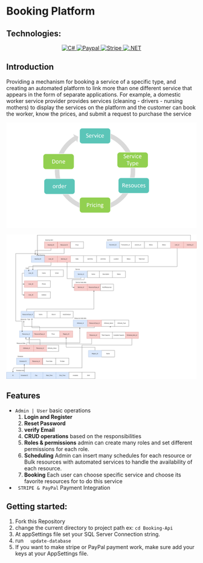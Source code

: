 # Booking Platform

## Technologies:

<p align="center">
    <a href="#">
        <img src="https://img.shields.io/badge/C%23-239120?style=for-the-badge&logo=c-sharp&logoColor=white" alt="C#" style="max-width:100%;">
    </a>
    <a href="#">
        <img src="https://img.shields.io/badge/PayPal-00457C?style=for-the-badge&logo=paypal&logoColor=white" alt="Paypal" style="max-width:100%;">
    </a>
    <a href="#">
        <img src="https://img.shields.io/badge/Stripe-626CD9?style=for-the-badge&logo=Stripe&logoColor=white" alt="Stripe" style="max-width:100%;">
    </a>

<a href="#">
        <img src="https://img.shields.io/badge/.NET-5C2D91?style=for-the-badge&logo=.net&logoColor=white" alt=".NET" style="max-width:100%;">
    </a>
</p>

## Introduction
Providing a mechanism for booking a service of a specific type, and creating an automated platform to
link more than one different service that appears in the form of separate applications.
For example, a domestic worker service provider provides services (cleaning - drivers - nursing mothers)
to display the services on the platform and the customer can book the worker, know the prices, and
submit a request to purchase the service
   <p align="center">
          <img  src="./files/reservation.PNG">
        </p>  
<p align="center">
          <img  src="./files/mapping.png">
        </p>  


## Features

- ` Admin | User ` basic operations
    1. **Login and Register**
    1. **Reset Password**
    1. **verify Email** 
    1. **CRUD operations** based on the responsibilities
  2. **Roles & permissions** admin can create many roles and set different permissions for each role.
  3. **Scheduling** Admin can insert many schedules for each resource or Bulk resources with automated services to handle the availability of each resource.
  4. **Booking** Each user can choose specific service and choose its favorite resources for to do this service
- ` STRIPE & PayPal` Payment Integration


## Getting started:

1. Fork this Repository
2. change the current directory to project path ex: ```cd Booking-Api ```
3. At appSettings file set your SQL Server Connection string.
3. run ```  update-database```
4. If you want to make stripe or PayPal payment work, make sure add your keys at your AppSettings file.

